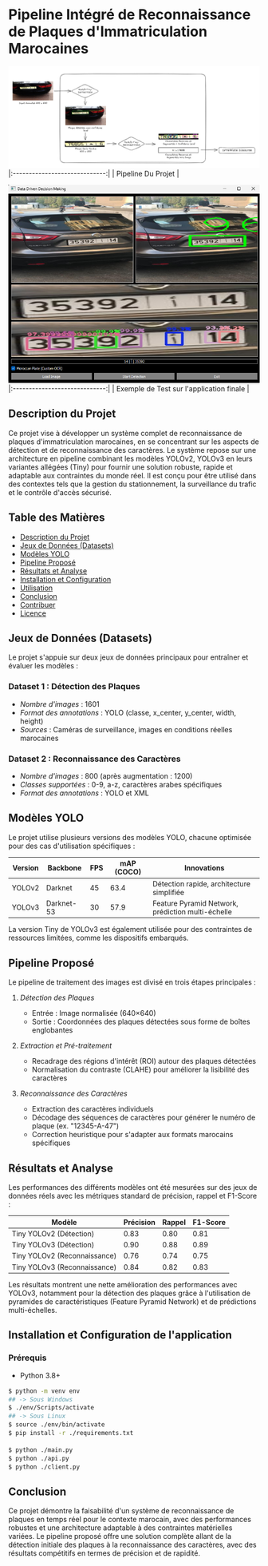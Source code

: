 
# Pipeline Intégré de Reconnaissance de Plaques d'Immatriculation Marocaines

![Banner](assets/pipeline.png)
|:-----------------------------:|
| Pipeline Du Projet |

![Banner](assets/ALPR.png)
|:-----------------------------:|
| Exemple de Test sur l'application finale |

## Description du Projet

Ce projet vise à développer un système complet de reconnaissance de plaques d'immatriculation marocaines, en se concentrant sur les aspects de détection et de reconnaissance des caractères. Le système repose sur une architecture en pipeline combinant les modèles YOLOv2, YOLOv3 en leurs variantes allégées (Tiny) pour fournir une solution robuste, rapide et adaptable aux contraintes du monde réel. Il est conçu pour être utilisé dans des contextes tels que la gestion du stationnement, la surveillance du trafic et le contrôle d'accès sécurisé.

## Table des Matières

* [Description du Projet](#description-du-projet)
* [Jeux de Données (Datasets)](#jeux-de-données-datasets)
* [Modèles YOLO](#modèles-yolo)
* [Pipeline Proposé](#pipeline-proposé)
* [Résultats et Analyse](#résultats-et-analyse)
* [Installation et Configuration](#installation-et-configuration)
* [Utilisation](#utilisation)
* [Conclusion](#conclusion)
* [Contribuer](#contribuer)
* [Licence](#licence)

## Jeux de Données (Datasets)

Le projet s'appuie sur deux jeux de données principaux pour entraîner et évaluer les modèles :

### Dataset 1 : Détection des Plaques

* *Nombre d'images* : 1601
* *Format des annotations* : YOLO (classe, x\_center, y\_center, width, height)
* *Sources* : Caméras de surveillance, images en conditions réelles marocaines

### Dataset 2 : Reconnaissance des Caractères

* *Nombre d'images* : 800 (après augmentation : 1200)
* *Classes supportées* : 0-9, a-z, caractères arabes spécifiques
* *Format des annotations* : YOLO et XML

## Modèles YOLO

Le projet utilise plusieurs versions des modèles YOLO, chacune optimisée pour des cas d'utilisation spécifiques :

| Version | Backbone   | FPS | mAP (COCO) | Innovations                                       |
| ------- | ---------- | --- | ---------- | ------------------------------------------------- |
| YOLOv2  | Darknet    | 45  | 63.4       | Détection rapide, architecture simplifiée         |
| YOLOv3  | Darknet-53 | 30  | 57.9       | Feature Pyramid Network, prédiction multi-échelle |

La version Tiny de YOLOv3 est également utilisée pour des contraintes de ressources limitées, comme les dispositifs embarqués.

## Pipeline Proposé

Le pipeline de traitement des images est divisé en trois étapes principales :

1. *Détection des Plaques*

   * Entrée : Image normalisée (640×640)
   * Sortie : Coordonnées des plaques détectées sous forme de boîtes englobantes

2. *Extraction et Pré-traitement*

   * Recadrage des régions d'intérêt (ROI) autour des plaques détectées
   * Normalisation du contraste (CLAHE) pour améliorer la lisibilité des caractères

3. *Reconnaissance des Caractères*

   * Extraction des caractères individuels
   * Décodage des séquences de caractères pour générer le numéro de plaque (ex. "12345-A-47")
   * Correction heuristique pour s'adapter aux formats marocains spécifiques

## Résultats et Analyse

Les performances des différents modèles ont été mesurées sur des jeux de données réels avec les métriques standard de précision, rappel et F1-Score :

| Modèle                       | Précision | Rappel | F1-Score |
| ---------------------------- | --------- | ------ | -------- |
| Tiny YOLOv2 (Détection)      | 0.83      | 0.80   | 0.81     |
| Tiny YOLOv3 (Détection)      | 0.90      | 0.88   | 0.89     |
| Tiny YOLOv2 (Reconnaissance) | 0.76      | 0.74   | 0.75     |
| Tiny YOLOv3 (Reconnaissance) | 0.84      | 0.82   | 0.83     |

Les résultats montrent une nette amélioration des performances avec YOLOv3, notamment pour la détection des plaques grâce à l'utilisation de pyramides de caractéristiques (Feature Pyramid Network) et de prédictions multi-échelles.

## Installation et Configuration de l'application

### Prérequis

* Python 3.8+

```bash
$ python -m venv env
## -> Sous Windows
$ ./env/Scripts/activate
## -> Sous Linux
$ source ./env/bin/activate
$ pip install -r ./requirements.txt

$ python ./main.py
$ python ./api.py
$ python ./client.py 
```


## Conclusion

Ce projet démontre la faisabilité d'un système de reconnaissance de plaques en temps réel pour le contexte marocain, avec des performances robustes et une architecture adaptable à des contraintes matérielles variées. Le pipeline proposé offre une solution complète allant de la détection initiale des plaques à la reconnaissance des caractères, avec des résultats compétitifs en termes de précision et de rapidité.
